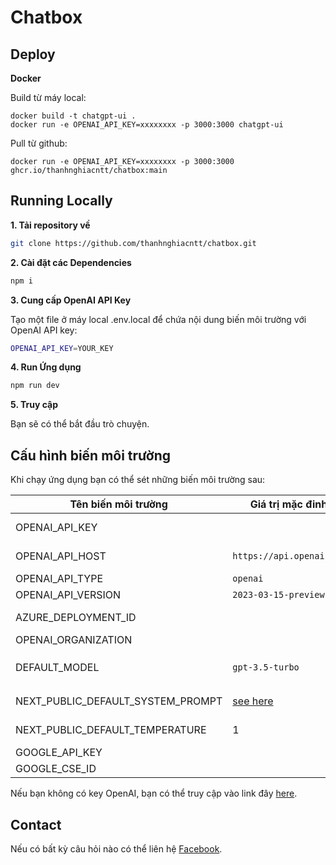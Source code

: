 # Chatbox

## Deploy

**Docker**

Build từ máy local:

```shell
docker build -t chatgpt-ui .
docker run -e OPENAI_API_KEY=xxxxxxxx -p 3000:3000 chatgpt-ui
```

Pull từ github:

```
docker run -e OPENAI_API_KEY=xxxxxxxx -p 3000:3000 ghcr.io/thanhnghiacntt/chatbox:main
```

## Running Locally

**1. Tải repository về**

```bash
git clone https://github.com/thanhnghiacntt/chatbox.git
```

**2. Cài đặt các Dependencies**

```bash
npm i
```

**3. Cung cấp OpenAI API Key**

Tạo một file ở máy local .env.local để chứa nội dung biến môi trường với OpenAI API key:

```bash
OPENAI_API_KEY=YOUR_KEY
```

**4. Run Ứng dụng**

```bash
npm run dev
```

**5. Truy cập**

Bạn sẽ có thể bắt đầu trò chuyện.

## Cấu hình biến môi trường

Khi chạy ứng dụng bạn có thể sét những biến môi trường sau:

| Tên biến môi trường              | Giá trị mặc đinh                 | Mô tả                                                                                                                               |
| --------------------------------- | ------------------------------ | ----------------------------------------------------------------------------------------------------------------------------------------- |
| OPENAI_API_KEY                    |                                | Cái này là key tạo từ OpenAI, không thể thiếu                                                                                    |
| OPENAI_API_HOST                   | `https://api.openai.com`       | TUrl cơ bản để sử dụng Azure`https://<endpoint>.openai.azure.com`                                                                         |
| OPENAI_API_TYPE                   | `openai`                       | Loại api tùy chọn là `openai` hoặc `azure`                                                                                             |
| OPENAI_API_VERSION                | `2023-03-15-preview`           | Chỉ áp dụng cho Azure OpenAI                                                                                                          |
| AZURE_DEPLOYMENT_ID               |                                | Cần thiết khi Azure OpenAI, Ref[Azure OpenAI API](https://learn.microsoft.com/zh-cn/azure/cognitive-services/openai/reference#completions) |
| OPENAI_ORGANIZATION               |                                | Tổ chức OpenAI của bạn                                                                                                               |
| DEFAULT_MODEL                     | `gpt-3.5-turbo`                | Mô hình mặc định để sử dụng cho các cuộc hội thoại mới, dành cho việc sử dụng Azure `gpt-35-turbo`                                                               |
| NEXT_PUBLIC_DEFAULT_SYSTEM_PROMPT | [see here](utils/app/const.ts) | Lời nhắc hệ thống mặc định để sử dụng trên thiết bị mới conversations                                                                                     |
| NEXT_PUBLIC_DEFAULT_TEMPERATURE   | 1                              | Nhiệt độ mặc định để sử dụng trên máy mới conversations                                                                                       |
| GOOGLE_API_KEY                    |                                | Click [Link tài liệu JSON API][GCSE]                                                                                          |
| GOOGLE_CSE_ID                     |                                | Click [Link tài liệu JSON API][GCSE]                                                                                          |

Nếu bạn không có key OpenAI, bạn có thể truy cập vào link đây [here](https://platform.openai.com/account/api-keys).

## Contact

Nếu có bất kỳ câu hỏi nào có thể liên hệ [Facebook](https://www.facebook.com/nguyenthanhnghia.cntt).

[GCSE]: https://developers.google.com/custom-search/v1/overview
